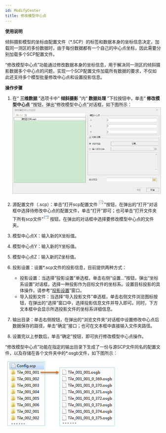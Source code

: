 ```yaml
---
id: ModifyCenter
title: 修改模型中心点
---
```

**使用说明**

倾斜摄影模型的坐标由配置文件（*.SCP）的标签和数据本身的坐标信息决定，加载同一测区的多份数据时，由于每份数据都有一个自己的中心点坐标，因此需要分别加载多个SCP配置文件。

“修改模型中心点”功能通过修改数据本身的坐标信息，用于解决同一测区的倾斜摄影数据多个中心点的问题，实现一个SCP配置文件加载所有数据的要求，不仅如此还支持多个模型批量修改中心点和设置投影信息。

**操作步骤**

  1. 在“ **三维数据** ”选项卡中“ **倾斜摄影** ”内“ **数据处理** ”下拉按钮中，单击“ **修改模型中心点** ”按钮，弹出“修改模型中心点”对话框，如下图所示：
![图：“修改模型中心点”对话框](../img/ModifyCenter_Dialog.png)  

  2. 源配置文件（.scp）：单击"打开scp配置文件![](../img/OpenScp.png)"按钮，在弹出的“打开”对话框中选择待修改中心点的配置文件，单击“打开”即可；也可单击“打开文件夹下所有scp文件”![](../img/OpenFileScp.png)按钮，在弹出的对话框中选择要修改模型中心点的文件夹。
  3. 模型中心点X：输入新的X坐标值。
  4. 模型中心点Y：输入新的Y坐标值。
  5. 模型中心点Z：输入新的Z坐标值。
  6. 投影设置：设置*.scp文件的投影信息，目前提供两种方式：
       * 投影设置：当选择“投影设置”单选框，单击右侧“设置...”按钮，弹出“坐标系设置”对话框，选择一种投影作为目标文件的坐标系。设置目标投影的具体操作，请参考“[投影设置](../../../DataProcessing/Projection/PrjCoordSysSettingWin  )”窗口。 
       * 导入投影文件：当选择“导入投影文件”单选框，单击右侧文件浏览图标按钮，在弹出的“选择”窗口中，选择投影信息文件并导入即可。同时，下方文本框中会显示所选投影文件的坐标系详细信息。
  7. 输出目录：单击右侧按钮，在弹出的“浏览文件夹”对话框中设置修改中心点后数据保存的路径，单击“确定”接口；也可在文本框中直接输入文件夹路径。
  8. 设置完以上参数后，单击“确定”按钮，即可执行修改模型中心点操作。

“修改模型中心点”功能在指定的输出目录下生成了一份与源SCP文件同名的配置文件，以及存储在各个文件夹中的*.osgb文件，如下图所示：

![图：输出目录下的结果文件](../img/ModifyCenter_Result.png)  
